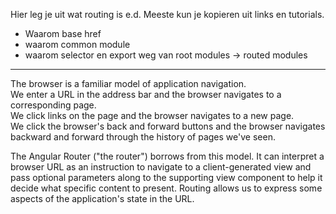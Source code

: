 Hier leg je uit wat routing is e.d.
Meeste kun je kopieren uit links en tutorials.

- Waarom base href
- waarom common module
- waarom selector en export weg van root modules -> routed modules




----------------------------

The browser is a familiar model of application navigation.  
We enter a URL in the address bar and the browser navigates to a corresponding page.  
We click links on the page and the browser navigates to a new page.  
We click the browser's back and forward buttons and the browser navigates backward and forward through the history of pages we've seen.

The Angular Router ("the router") borrows from this model. 
It can interpret a browser URL as an instruction to navigate to a client-generated view and pass optional parameters along to the supporting view component to help it decide what specific content to present. 
Routing allows us to express some aspects of the application's state in the URL.



